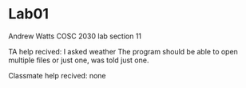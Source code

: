 # Lab01
Andrew Watts
COSC 2030 lab section 11

TA help recived: I asked weather The program should be able to open multiple files or just one, was told just one.

Classmate help recived: none
